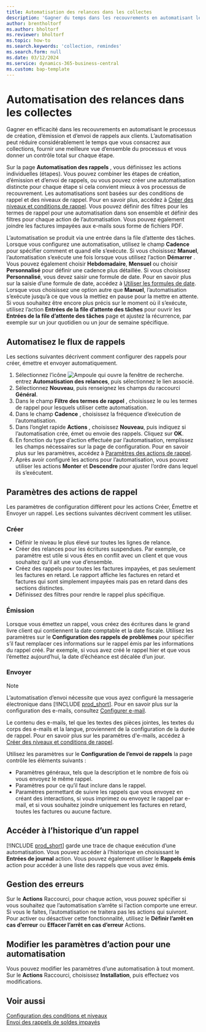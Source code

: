 ```yaml
---
title: Automatisation des relances dans les collectes
description: 'Gagner du temps dans les recouvrements en automatisant les processus de création, d’émission et d’envoi de rappels aux clients.'
author: brentholtorf
ms.author: bholtorf
ms.reviewer: bholtorf
ms.topic: how-to
ms.search.keywords: 'collection, remindes'
ms.search.form: null
ms.date: 03/12/2024
ms.service: dynamics-365-business-central
ms.custom: bap-template
---
```

# Automatisation des relances dans les collectes

Gagner en efficacité dans les recouvrements en automatisant le processus de création, d’émission et d’envoi de rappels aux clients. L’automatisation peut réduire considérablement le temps que vous consacrez aux collections, fournir une meilleure vue d’ensemble du processus et vous donner un contrôle total sur chaque étape.

Sur la page **Automatisation des rappels** , vous définissez les actions individuelles (étapes). Vous pouvez combiner les étapes de création, d’émission et d’envoi de rappels, ou vous pouvez créer une automatisation distincte pour chaque étape si cela convient mieux à vos processus de recouvrement. Les automatisations sont basées sur des conditions de rappel et des niveaux de rappel. Pour en savoir plus, accédez à [Créer des niveaux et conditions de rappel](finance-setup-reminders.md). Vous pouvez définir des filtres pour les termes de rappel pour une automatisation dans son ensemble et définir des filtres pour chaque action de l’automatisation. Vous pouvez également joindre les factures impayées aux e-mails sous forme de fichiers PDF.

L’automatisation se produit via une entrée dans la file d’attente des tâches. Lorsque vous configurez une automatisation, utilisez le champ **Cadence** pour spécifier comment et quand elle s’exécute. Si vous choisissez **Manuel**, l’automatisation s’exécute une fois lorsque vous utilisez l’action **Démarrer** . Vous pouvez également choisir **Hebdomadaire**, **Mensuel** ou choisir **Personnalisé** pour définir une cadence plus détaillée. Si vous choisissez **Personnalisé**, vous devez saisir une formule de date. Pour en savoir plus sur la saisie d’une formule de date, accédez à [Utiliser les formules de date](ui-enter-date-ranges.md#use-date-formulas). Lorsque vous choisissez une option autre que **Manuel**, l’automatisation s’exécute jusqu’à ce que vous la mettiez en pause pour la mettre en attente. Si vous souhaitez être encore plus précis sur le moment où il s’exécute, utilisez l’action **Entrées de la file d’attente des tâches** pour ouvrir les **Entrées de la file d’attente des tâches** page et ajustez la récurrence, par exemple sur un jour quotidien ou un jour de semaine spécifique.

## Automatisez le flux de rappels

Les sections suivantes décrivent comment configurer des rappels pour créer, émettre et envoyer automatiquement.

1. Sélectionnez l’icône ![Ampoule qui ouvre la fenêtre de recherche.](media/ui-search/search_small.png "Dites-moi ce que vous voulez faire") entrez **Automatisation des relances**, puis sélectionnez le lien associé.
1. Sélectionnez **Nouveau**, puis renseignez les champs du raccourci **Général**.
1. Dans le champ **Filtre des termes de rappel** , choisissez le ou les termes de rappel pour lesquels utiliser cette automatisation.
1. Dans le champ **Cadence** , choisissez la fréquence d’exécution de l’automatisation.
1. Dans l’onglet rapide **Actions** , choisissez **Nouveau**, puis indiquez si l’automatisation crée, émet ou envoie des rappels. Cliquez sur **OK**.
1. En fonction du type d’action effectuée par l’automatisation, remplissez les champs nécessaires sur la page de configuration. Pour en savoir plus sur les paramètres, accédez à [Paramètres des actions de rappel](#settings-for-reminder-actions).
1. Après avoir configuré les actions pour l’automatisation, vous pouvez utiliser les actions **Monter** et **Descendre** pour ajuster l’ordre dans lequel ils s’exécutent.

## Paramètres des actions de rappel

Les paramètres de configuration diffèrent pour les actions Créer, Émettre et Envoyer un rappel. Les sections suivantes décrivent comment les utiliser.

### Créer

* Définir le niveau le plus élevé sur toutes les lignes de relance.  
* Créer des relances pour les écritures suspendues. Par exemple, ce paramètre est utile si vous êtes en conflit avec un client et que vous souhaitez qu’il ait une vue d’ensemble.
* Créez des rappels pour toutes les factures impayées, et pas seulement les factures en retard. Le rapport affiche les factures en retard et factures qui sont simplement impayées mais pas en retard dans des sections distinctes.
* Définissez des filtres pour rendre le rappel plus spécifique.

### Émission

Lorsque vous émettez un rappel, vous créez des écritures dans le grand livre client qui contiennent la date comptable et la date fiscale. Utilisez les paramètres sur le **Configuration des rappels de problèmes** pour spécifier s’il faut remplacer ces informations sur le rappel émis par les informations du rappel créé. Par exemple, si vous avez créé le rappel hier et que vous l’émettez aujourd’hui, la date d’échéance est décalée d’un jour.

### Envoyer

> [!NOTE]
> L’automatisation d’envoi nécessite que vous ayez configuré la messagerie électronique dans [!INCLUDE [prod_short](includes/prod_short.md)]. Pour en savoir plus sur la configuration des e-mails, consultez [Configurer e-mail](admin-how-setup-email.md).

Le contenu des e-mails, tel que les textes des pièces jointes, les textes du corps des e-mails et la langue, proviennent de la configuration de la durée de rappel. Pour en savoir plus sur les paramètres d'e-mails, accédez à [Créer des niveaux et conditions de rappel](finance-setup-reminders.md).

Utilisez les paramètres sur le **Configuration de l’envoi de rappels** la page contrôle les éléments suivants :

* Paramètres généraux, tels que la description et le nombre de fois où vous envoyez le même rappel.
* Paramètres pour ce qu’il faut inclure dans le rappel.
* Paramètres permettant de suivre les rappels que vous envoyez en créant des interactions, si vous imprimez ou envoyez le rappel par e-mail, et si vous souhaitez joindre uniquement les factures en retard, toutes les factures ou aucune facture. 

## Accéder à l’historique d’un rappel

[!INCLUDE [prod_short](includes/prod_short.md)] garde une trace de chaque exécution d’une automatisation. Vous pouvez accéder à l’historique en choisissant le **Entrées de journal** action. Vous pouvez également utiliser le **Rappels émis** action pour accéder à une liste des rappels que vous avez émis.

## Gestion des erreurs

Sur le **Actions** Raccourci, pour chaque action, vous pouvez spécifier si vous souhaitez que l’automatisation s’arrête si l’action comporte une erreur. Si vous le faites, l’automatisation ne traitera pas les actions qui suivront. Pour activer ou désactiver cette fonctionnalité, utilisez le **Définir l’arrêt en cas d’erreur** ou **Effacer l’arrêt en cas d’erreur** Actions.

## Modifier les paramètres d’action pour une automatisation

Vous pouvez modifier les paramètres d’une automatisation à tout moment. Sur le **Actions** Raccourci, choisissez **Installation**, puis effectuez vos modifications.

## Voir aussi

[Configuration des conditions et niveaux](finance-setup-reminders.md)  
[Envoi des rappels de soldes impayés](receivables-send-reminders.md)  

